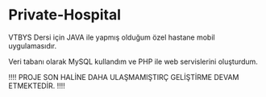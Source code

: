 # Private-Hospital

VTBYS Dersi için JAVA ile yapmış olduğum özel hastane mobil uygulamasıdır.

Veri tabanı olarak MySQL kullandım ve PHP ile web servislerini oluşturdum.

!!!!  PROJE SON HALİNE DAHA ULAŞMAMIŞTIRÇ GELİŞTİRME DEVAM ETMEKTEDİR.   !!!!

